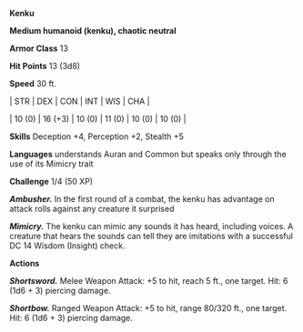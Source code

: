 **Kenku**

**Medium humanoid (kenku), chaotic neutral**

**Armor Class** 13

**Hit Points** 13 (3d8)

**Speed** 30 ft.

|   STR   |   DEX   |   CON   |   INT   |   WIS   |   CHA   |
  
| 10 (0) | 16 (+3) | 10 (0) | 11 (0) | 10 (0) | 10 (0) |

**Skills** Deception +4, Perception +2, Stealth +5

**Languages** understands Auran and Common but speaks only through the use of its Mimicry trait

**Challenge** 1/4 (50 XP)

***Ambusher.*** In the first round of a combat, the kenku has advantage on attack rolls against any creature it surprised

***Mimicry.*** The kenku can mimic any sounds it has heard, including voices. A creature that hears the sounds can tell they are imitations with a successful DC 14 Wisdom (Insight) check.

**Actions**

***Shortsword.*** Melee Weapon Attack: +5 to hit, reach 5 ft., one target. Hit: 6 (1d6 + 3) piercing damage.

***Shortbow.*** Ranged Weapon Attack: +5 to hit, range 80/320 ft., one target. Hit: 6 (1d6 + 3) piercing damage.

